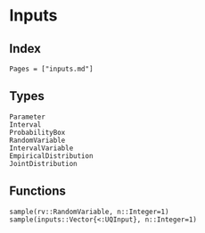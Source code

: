 # Inputs

## Index

```@index
Pages = ["inputs.md"]
```

## Types

```@docs
Parameter
Interval
ProbabilityBox
RandomVariable
IntervalVariable
EmpiricalDistribution
JointDistribution
```

## Functions

```@docs
sample(rv::RandomVariable, n::Integer=1)
sample(inputs::Vector{<:UQInput}, n::Integer=1)

```
